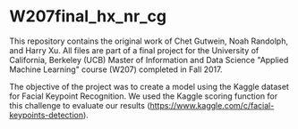 # W207final_hx_nr_cg

This repository contains the original work of Chet Gutwein, Noah Randolph, and Harry Xu. All files are part of a final project for the University of California, Berkeley (UCB) Master of Information and Data Science "Applied Machine Learning" course (W207) completed in Fall 2017.

The objective of the project was to create a model using the Kaggle dataset for Facial Keypoint Recognition. We used the Kaggle scoring function for this challenge to evaluate our results (https://www.kaggle.com/c/facial-keypoints-detection).
